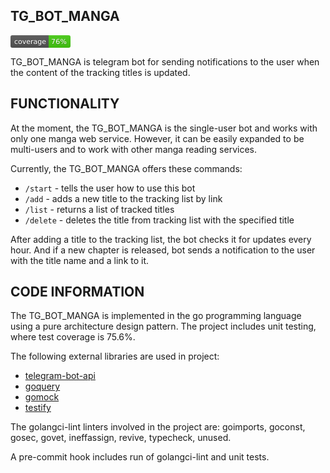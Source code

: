 ## TG_BOT_MANGA

<svg xmlns="http://www.w3.org/2000/svg" xmlns:xlink="http://www.w3.org/1999/xlink" width="96" height="20" role="img" aria-label="coverage: 76%">
<title>coverage: 76%</title>
<linearGradient id="s" x2="0" y2="100%"><stop offset="0" stop-color="#bbb" stop-opacity=".1"/><stop offset="1" stop-opacity=".1"/></linearGradient><clipPath id="r"><rect width="96" height="20" rx="3" fill="#fff"/></clipPath><g clip-path="url(#r)"><rect width="61" height="20" fill="#555"/><rect x="61" width="35" height="20" fill="#4c1"/><rect width="96" height="20" fill="url(#s)"/></g><g fill="#fff" text-anchor="middle" font-family="Verdana,Geneva,DejaVu Sans,sans-serif" text-rendering="geometricPrecision" font-size="110"><text aria-hidden="true" x="315" y="150" fill="#010101" fill-opacity=".3" transform="scale(.1)" textLength="510">coverage</text>
<text x="315" y="140" transform="scale(.1)" fill="#fff" textLength="510">coverage</text>
<text aria-hidden="true" x="775" y="150" fill="#010101" fill-opacity=".3" transform="scale(.1)" textLength="250">76%</text>
<text x="775" y="140" transform="scale(.1)" fill="#fff" textLength="250">76%</text></g>
</svg>

TG_BOT_MANGA is telegram bot for sending notifications to the user when the content of the tracking titles is updated.

## FUNCTIONALITY


At the moment, the TG_BOT_MANGA is the single-user bot and works with only one manga web service. However, it can be easily expanded to be multi-users and to work with other manga reading services. 

Currently, the TG_BOT_MANGA offers these commands:


- `/start` - tells the user how to use this bot</li>
- `/add` - adds a new title to the tracking list by link</li> 
- `/list` - returns a list of tracked titles</li>
- `/delete` - deletes the title from tracking list with the specified title</li>


After adding a title to the tracking list, the bot checks it for updates every hour. And if a new chapter is released, bot sends a notification to the user with the title name and a link to it.


## CODE INFORMATION

The TG_BOT_MANGA is implemented in the go programming language using a pure architecture design pattern. The project includes unit testing, where test coverage is 75.6%. 

The following external libraries are used in project:

- [telegram-bot-api](https://github.com/go-telegram-bot-api/telegram-bot-api/)
- [goquery](https://github.com/PuerkitoBio/goquery)
- [gomock](https://github.com/golang/mock)
- [testify](https://github.com/stretchr/testify)

The golangci-lint linters involved in the project are: goimports, goconst, gosec, govet, ineffassign, revive, typecheck, unused.

A pre-commit hook includes run of golangci-lint and unit tests.